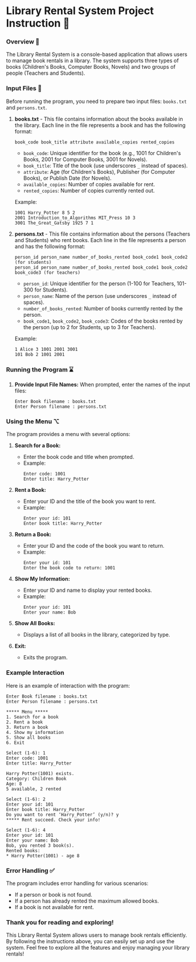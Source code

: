 # Library Rental System Project Instruction 📙


### Overview 📖

The Library Rental System is a console-based application that allows users to manage book rentals in a library. The system supports three types of books (Children's Books, Computer Books, Novels) and two groups of people (Teachers and Students).

### Input Files 📁

Before running the program, you need to prepare two input files: `books.txt` and `persons.txt`.

1. **books.txt** - This file contains information about the books available in the library. Each line in the file represents a book and has the following format:
   ```
   book_code book_title attribute available_copies rented_copies
   ```
   - `book_code`: Unique identifier for the book (e.g., 1001 for Children's Books, 2001 for Computer Books, 3001 for Novels).
   - `book_title`: Title of the book (use underscores `_` instead of spaces).
   - `attribute`: Age (for Children's Books), Publisher (for Computer Books), or Publish Date (for Novels).
   - `available_copies`: Number of copies available for rent.
   - `rented_copies`: Number of copies currently rented out.

   Example:
   ```
   1001 Harry_Potter 8 5 2
   2001 Introduction_to_Algorithms MIT_Press 10 3
   3001 The_Great_Gatsby 1925 7 1
   ```

2. **persons.txt** - This file contains information about the persons (Teachers and Students) who rent books. Each line in the file represents a person and has the following format:
   ```
   person_id person_name number_of_books_rented book_code1 book_code2 (for students)
   person_id person_name number_of_books_rented book_code1 book_code2 book_code3 (for teachers)
   ```
   - `person_id`: Unique identifier for the person (1-100 for Teachers, 101-300 for Students).
   - `person_name`: Name of the person (use underscores `_` instead of spaces).
   - `number_of_books_rented`: Number of books currently rented by the person.
   - `book_code1`, `book_code2`, `book_code3`: Codes of the books rented by the person (up to 2 for Students, up to 3 for Teachers).

   Example:
   ```
   1 Alice 3 1001 2001 3001
   101 Bob 2 1001 2001
   ```

### Running the Program ⌛️

1. **Provide Input File Names:**
   When prompted, enter the names of the input files:
   ```
   Enter Book filename : books.txt
   Enter Person filename : persons.txt
   ```

### Using the Menu ⌥

The program provides a menu with several options:

1. **Search for a Book:**
   - Enter the book code and title when prompted.
   - Example:
     ```
     Enter code: 1001
     Enter title: Harry_Potter
     ```

2. **Rent a Book:**
   - Enter your ID and the title of the book you want to rent.
   - Example:
     ```
     Enter your id: 101
     Enter book title: Harry_Potter
     ```

3. **Return a Book:**
   - Enter your ID and the code of the book you want to return.
   - Example:
     ```
     Enter your id: 101
     Enter the book code to return: 1001
     ```

4. **Show My Information:**
   - Enter your ID and name to display your rented books.
   - Example:
     ```
     Enter your id: 101
     Enter your name: Bob
     ```

5. **Show All Books:**
   - Displays a list of all books in the library, categorized by type.

6. **Exit:**
   - Exits the program.

### Example Interaction

Here is an example of interaction with the program:

```
Enter Book filename : books.txt
Enter Person filename : persons.txt

***** Menu *****
1. Search for a book
2. Rent a book
3. Return a book
4. Show my information
5. Show all books
6. Exit

Select (1-6): 1
Enter code: 1001
Enter title: Harry_Potter

Harry Potter(1001) exists.
Category: Children Book 
Age: 8
5 available, 2 rented

Select (1-6): 2
Enter your id: 101
Enter book title: Harry_Potter
Do you want to rent ‘Harry_Potter’ (y/n)? y
***** Rent succeed. Check your info!

Select (1-6): 4
Enter your id: 101
Enter your name: Bob
Bob, you rented 3 book(s).
Rented books:
* Harry Potter(1001) - age 8
```

### Error Handling ✅

The program includes error handling for various scenarios:
- If a person or book is not found.
- If a person has already rented the maximum allowed books.
- If a book is not available for rent.

### Thank you for reading and exploring!

This Library Rental System allows users to manage book rentals efficiently. By following the instructions above, you can easily set up and use the system. Feel free to explore all the features and enjoy managing your library rentals!


